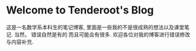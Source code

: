 # Welcome to Tenderoot's Blog

这是一名数学系本科生的笔记博客, 里面是一些我的不是很成熟的想法以及课堂笔记. 当然， 错误自然是有的
而且可能会有很多. 欢迎各位对我的博客进行错误修改与内容补充.

